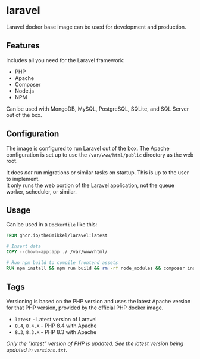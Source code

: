 # laravel

Laravel docker base image can be used for development and production.

## Features

Includes all you need for the Laravel framework:

- PHP
- Apache
- Composer
- Node.js
- NPM

Can be used with MongoDB, MySQL, PostgreSQL, SQLite, and SQL Server out of the box.

## Configuration

The image is configured to run Laravel out of the box. The Apache configuration is set up to use the `/var/www/html/public` directory as the web root.

It does *not* run migrations or similar tasks on startup. This is up to the user to implement.  
It only runs the web portion of the Laravel application, not the queue worker, scheduler, or similar.

## Usage

Can be used in a `Dockerfile` like this:

```dockerfile
FROM ghcr.io/the0mikkel/laravel:latest

# Insert data
COPY --chown=app:app ./ /var/www/html/ 

# Run npm build to compile frontend assets
RUN npm install && npm run build && rm -rf node_modules && composer install --no-dev --optimize-autoloader && php artisan storage:link
```

## Tags

Versioning is based on the PHP version and uses the latest Apache version for that PHP version, provided by the official PHP docker image.

- `latest` - Latest version of Laravel
- `8.4`, `8.4.X` - PHP 8.4 with Apache
- `8.3`, `8.3.X` - PHP 8.3 with Apache

*Only the "latest" version of PHP is updated. See the latest version being updated in `versions.txt`.*
